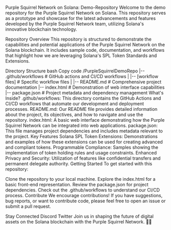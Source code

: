 Purple Squirrel Network on Solana: Demo-Repository
Welcome to the demo repository for the Purple Squirrel Network on Solana. This repository serves as a prototype and showcase for the latest advancements and features developed by the Purple Squirrel Network team, utilizing Solana's innovative blockchain technology.

Repository Overview
This repository is structured to demonstrate the capabilities and potential applications of the Purple Squirrel Network on the Solana blockchain. It includes sample code, documentation, and workflows that highlight how we are leveraging Solana's SPL Token Standards and Extensions.

Directory Structure
bash
Copy code
/PurpleSquirrelDemoRepo
|-- .github/workflows    # GitHub actions and CI/CD workflows
|   |-- [workflow files] # Specific workflow files
|
|-- README.md            # Comprehensive project documentation
|-- index.html           # Demonstration of web interface capabilities
|-- package.json         # Project metadata and dependency management
What's Inside?
.github/workflows: This directory contains the GitHub Actions and CI/CD workflows that automate our development and deployment processes.
README.md: Our README file provides detailed information about the project, its objectives, and how to navigate and use the repository.
index.html: A basic web interface demonstrating how the Purple Squirrel Network can be integrated into web applications.
package.json: This file manages project dependencies and includes metadata relevant to the project.
Key Features
Solana SPL Token Extensions: Demonstrations and examples of how these extensions can be used for creating advanced and compliant tokens.
Programmable Compliance: Samples showing the implementation of token holding rules and usage constraints.
Enhanced Privacy and Security: Utilization of features like confidential transfers and permanent delegate authority.
Getting Started
To get started with this repository:

Clone the repository to your local machine.
Explore the index.html for a basic front-end representation.
Review the package.json for project dependencies.
Check out the .github/workflows to understand our CI/CD process.
Contribute
We encourage contributions! If you have suggestions, bug reports, or want to contribute code, please feel free to open an issue or submit a pull request.

Stay Connected
Discord
Twitter
Join us in shaping the future of digital assets on the Solana blockchain with the Purple Squirrel Network. 🚀🌟

